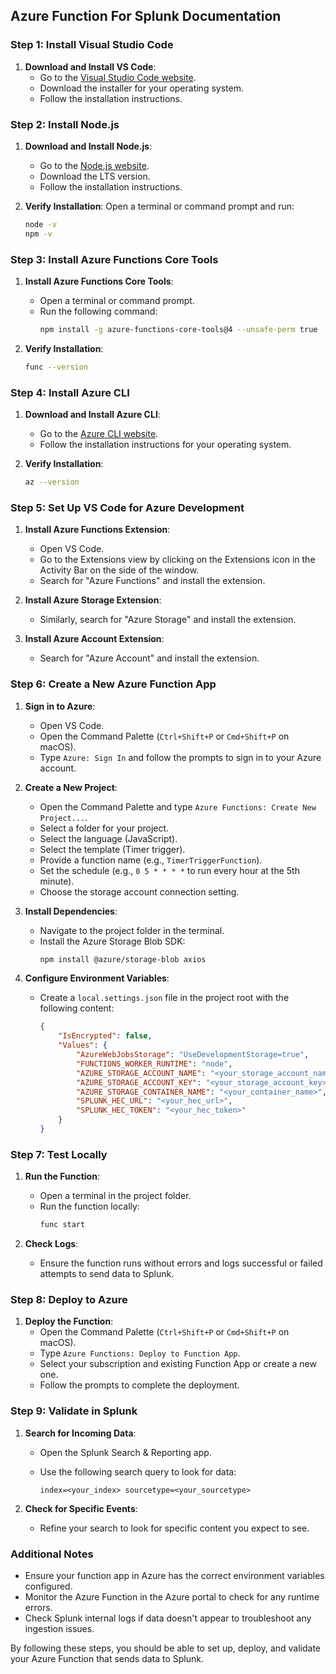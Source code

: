 ## Azure Function For Splunk Documentation

### Step 1: Install Visual Studio Code

1. **Download and Install VS Code**:
   - Go to the [Visual Studio Code website](https://code.visualstudio.com/).
   - Download the installer for your operating system.
   - Follow the installation instructions.

### Step 2: Install Node.js

1. **Download and Install Node.js**:
   - Go to the [Node.js website](https://nodejs.org/).
   - Download the LTS version.
   - Follow the installation instructions.

2. **Verify Installation**:
   Open a terminal or command prompt and run:
   ```bash
   node -v
   npm -v
   ```

### Step 3: Install Azure Functions Core Tools

1. **Install Azure Functions Core Tools**:
   - Open a terminal or command prompt.
   - Run the following command:
     ```bash
     npm install -g azure-functions-core-tools@4 --unsafe-perm true
     ```

2. **Verify Installation**:
   ```bash
   func --version
   ```

### Step 4: Install Azure CLI

1. **Download and Install Azure CLI**:
   - Go to the [Azure CLI website](https://docs.microsoft.com/en-us/cli/azure/install-azure-cli).
   - Follow the installation instructions for your operating system.

2. **Verify Installation**:
   ```bash
   az --version
   ```

### Step 5: Set Up VS Code for Azure Development

1. **Install Azure Functions Extension**:
   - Open VS Code.
   - Go to the Extensions view by clicking on the Extensions icon in the Activity Bar on the side of the window.
   - Search for "Azure Functions" and install the extension.

2. **Install Azure Storage Extension**:
   - Similarly, search for "Azure Storage" and install the extension.

3. **Install Azure Account Extension**:
   - Search for "Azure Account" and install the extension.

### Step 6: Create a New Azure Function App

1. **Sign in to Azure**:
   - Open VS Code.
   - Open the Command Palette (`Ctrl+Shift+P` or `Cmd+Shift+P` on macOS).
   - Type `Azure: Sign In` and follow the prompts to sign in to your Azure account.

2. **Create a New Project**:
   - Open the Command Palette and type `Azure Functions: Create New Project...`.
   - Select a folder for your project.
   - Select the language (JavaScript).
   - Select the template (Timer trigger).
   - Provide a function name (e.g., `TimerTriggerFunction`).
   - Set the schedule (e.g., `0 5 * * * *` to run every hour at the 5th minute).
   - Choose the storage account connection setting.

3. **Install Dependencies**:
   - Navigate to the project folder in the terminal.
   - Install the Azure Storage Blob SDK:
     ```bash
     npm install @azure/storage-blob axios
     ```

2. **Configure Environment Variables**:
   - Create a `local.settings.json` file in the project root with the following content:

     ```json
     {
         "IsEncrypted": false,
         "Values": {
             "AzureWebJobsStorage": "UseDevelopmentStorage=true",
             "FUNCTIONS_WORKER_RUNTIME": "node",
             "AZURE_STORAGE_ACCOUNT_NAME": "<your_storage_account_name>",
             "AZURE_STORAGE_ACCOUNT_KEY": "<your_storage_account_key>",
             "AZURE_STORAGE_CONTAINER_NAME": "<your_container_name>",
             "SPLUNK_HEC_URL": "<your_hec_url>",
             "SPLUNK_HEC_TOKEN": "<your_hec_token>"
         }
     }
     ```

### Step 7: Test Locally

1. **Run the Function**:
   - Open a terminal in the project folder.
   - Run the function locally:
     ```bash
     func start
     ```

2. **Check Logs**:
   - Ensure the function runs without errors and logs successful or failed attempts to send data to Splunk.

### Step 8: Deploy to Azure

1. **Deploy the Function**:
   - Open the Command Palette (`Ctrl+Shift+P` or `Cmd+Shift+P` on macOS).
   - Type `Azure Functions: Deploy to Function App`.
   - Select your subscription and existing Function App or create a new one.
   - Follow the prompts to complete the deployment.

### Step 9: Validate in Splunk

1. **Search for Incoming Data**:
   - Open the Splunk Search & Reporting app.
   - Use the following search query to look for data:

     ```spl
     index=<your_index> sourcetype=<your_sourcetype>
     ```

2. **Check for Specific Events**:
   - Refine your search to look for specific content you expect to see.

### Additional Notes

- Ensure your function app in Azure has the correct environment variables configured.
- Monitor the Azure Function in the Azure portal to check for any runtime errors.
- Check Splunk internal logs if data doesn't appear to troubleshoot any ingestion issues.

By following these steps, you should be able to set up, deploy, and validate your Azure Function that sends data to Splunk.
